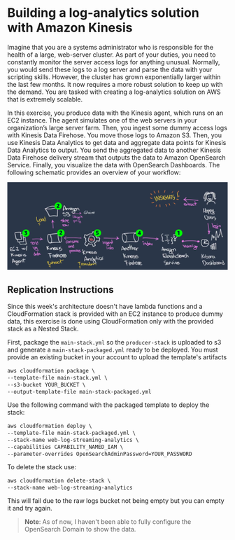 # Building a log-analytics solution with Amazon Kinesis

Imagine that you are a systems administrator who is responsible for the health of a large, web-server cluster. As part of your duties, you need to constantly monitor the server access logs for anything unusual. Normally, you would send these logs to a log server and parse the data with your scripting skills. However, the cluster has grown exponentially larger within the last few months. It now requires a more robust solution to keep up with the demand. You are tasked with creating a log-analytics solution on AWS that is extremely scalable.

In this exercise, you produce data with the Kinesis agent, which runs on an EC2 instance. The agent simulates one of the web servers in your organization’s large server farm. Then, you ingest some dummy access logs with Kinesis Data Firehose. You move those logs to Amazon S3. Then, you use Kinesis Data Analytics to get data and aggregate data points for Kinesis Data Analytics to output. You send the aggregated data to another Kinesis Data Firehose delivery stream that outputs the data to Amazon OpenSearch Service. Finally, you visualize the data with OpenSearch Dashboards. The following schematic provides an overview of your workflow:

![Architecture Diagram](arch.png)

## Replication Instructions

Since this week's architecture doesn't have lambda functions and a CloudFormation stack is provided with an EC2 instance to produce dummy data, this exercise is done using CloudFormation only with the provided stack as a Nested Stack.

First, package the `main-stack.yml` so the `producer-stack` is uploaded to s3 and generate a  `main-stack-packaged.yml` ready to be deployed. You must provide an existing bucket in your account to upload the template's artifacts

```
aws cloudformation package \
--template-file main-stack.yml \
--s3-bucket YOUR_BUCKET \
--output-template-file main-stack-packaged.yml
```

Use the following command with the packaged template to deploy the stack:

```
aws cloudformation deploy \
--template-file main-stack-packaged.yml \
--stack-name web-log-streaming-analytics \
--capabilities CAPABILITY_NAMED_IAM \
--parameter-overrides OpenSearchAdminPassword=YOUR_PASSWORD
```

To delete the stack use:

```
aws cloudformation delete-stack \
--stack-name web-log-streaming-analytics
```

This will fail due to the raw logs bucket not being empty but you can empty it and try again.

> **Note**: As of now, I haven't been able to fully configure the OpenSearch Domain to show the data.